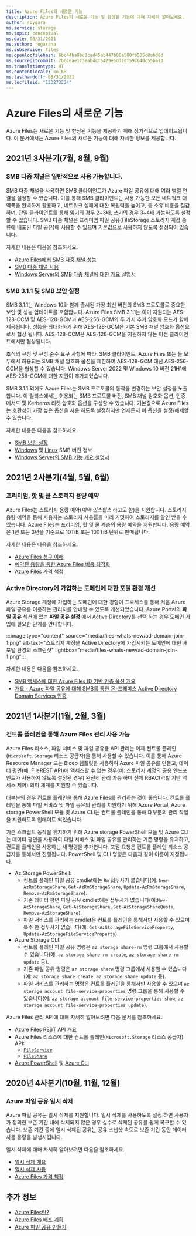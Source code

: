 ```yaml
---
title: Azure Files의 새로운 기능
description: Azure Files의 새로운 기능 및 향상된 기능에 대해 자세히 알아보세요.
author: roygara
ms.service: storage
ms.topic: conceptual
ms.date: 08/31/2021
ms.author: rogarana
ms.subservice: files
ms.openlocfilehash: 6bc44ba9bc2cad45ab447b86a580fb505c8abd6d
ms.sourcegitcommit: 7b6ceae1f3eab4cf5429e5d32df597640c55ba13
ms.translationtype: HT
ms.contentlocale: ko-KR
ms.lasthandoff: 08/31/2021
ms.locfileid: "123273234"
---
```

# <a name="whats-new-in-azure-files"></a>Azure Files의 새로운 기능
Azure Files는 새로운 기능 및 향상된 기능을 제공하기 위해 정기적으로 업데이트됩니다. 이 문서에서는 Azure Files의 새로운 기능에 대해 자세한 정보를 제공합니다.

## <a name="2021-quarter-3-july-august-september"></a>2021년 3사분기(7월, 8월, 9월)
### <a name="smb-multichannel-is-generally-available"></a>SMB 다중 채널은 일반적으로 사용 가능합니다.
SMB 다중 채널을 사용하면 SMB 클라이언트가 Azure 파일 공유에 대해 여러 병렬 연결을 설정할 수 있습니다. 이를 통해 SMB 클라이언트는 사용 가능한 모든 네트워크 대역폭을 완벽하게 활용하고, 네트워크 실패에 대한 복원력을 높이고, 총 소유 비용을 절감하며, 단일 클라이언트를 통해 읽기의 경우 2~3배, 쓰기의 경우 3~4배 가능하도록 설정할 수 있습니다. SMB 다중 채널은 프리미엄 파일 공유(FileStorage 스토리지 계정 종류에 배포된 파일 공유)에 사용할 수 있으며 기본값으로 사용하지 않도록 설정되어 있습니다. 

자세한 내용은 다음을 참조하세요.

- [Azure Files에서 SMB 다중 채널 성능](storage-files-smb-multichannel-performance.md)
- [SMB 다중 채널 사용](files-smb-protocol.md#smb-multichannel)
- [Windows Server의 SMB 다중 채널에 대한 개요 설명서](/azure-stack/hci/manage/manage-smb-multichannel)

### <a name="smb-311-and-smb-security-settings"></a>SMB 3.1.1 및 SMB 보안 설정
SMB 3.1.1는 Windows 10와 함께 출시된 가장 최신 버전의 SMB 프로토콜로 중요한 보안 및 성능 업데이트를 포함합니다. Azure Files SMB 3.1.1는 이미 지원되는 AES-128-CCM 및 AES-128-GCM과 AES-256-GCM의 두 가지 추가 암호화 모드가 함께 제공됩니다. 성능을 최대화하기 위해 AES-128-GCM은 기본 SMB 채널 암호화 옵션으로서 협상 됩니다. AES-128-CCM은 AES-128-GCM을 지원하지 않는 이전 클라이언트에서만 협상됩니다. 

조직의 규정 및 규정 준수 요구 사항에 따라, SMB 클라이언트, Azure Files 또는 둘 모두에서 허용되는 SMB 채널 암호화 옵션을 제한하여 AES-128-GCM 대신 AES-256-GCM을 협상할 수 있습니다. Windows Server 2022 및 Windows 10 버전 21H1에 AES-256-GCM에 대한 지원이 추가되었습니다.

SMB 3.1.1 외에도 Azure Files는 SMB 프로토콜의 동작을 변경하는 보안 설정을 노출합니다. 이 릴리스에서는 허용되는 SMB 프로토콜 버전, SMB 채널 암호화 옵션, 인증 메서드 및 Kerberos 티켓 암호화 옵션을 구성할 수 있습니다. 기본값으로 Azure Files는 호환성이 가장 높은 옵션을 사용 하도록 설정하지만 언제든지 이 옵션을 설정/해제할 수 있습니다.

자세한 내용은 다음을 참조하세요.

- [SMB 보안 설정](files-smb-protocol.md#smb-security-settings)
- [Windows](storage-how-to-use-files-windows.md) 및 [Linux](storage-how-to-use-files-linux.md) SMB 버전 정보
- [Windows Server의 SMB 기능 개요 설명서](/windows-server/storage/file-server/file-server-smb-overview)

## <a name="2021-quarter-2-april-may-june"></a>2021년 2사분기(4월, 5월, 6월)
### <a name="premium-hot-and-cool-storage-capacity-reservations"></a>프리미엄, 핫 및 쿨 스토리지 용량 예약 
Azure Files는 스토리지 용량 예약(*예약 인스턴스* 라고도 함)을 지원합니다. 스토리지 용량 예약을 통해 사용자는 스토리지 사용률을 미리 커밋하여 스토리지를 할인 받을 수 있습니다. Azure Files는 프리미엄, 핫 및 쿨 계층의 용량 예약을 지원합니다. 용량 예약은 1년 또는 3년을 기준으로 10TiB 또는 100TiB 단위로 판매됩니다. 

자세한 내용은 다음을 참조하세요.

- [Azure Files 청구 이해](understanding-billing.md)
- [예약된 용량을 통한 Azure Files 비용 최적화](files-reserve-capacity.md)
- [Azure Files 가격 책정](https://azure.microsoft.com/pricing/details/storage/files/)

### <a name="improved-portal-experience-for-domain-joining-to-active-directory"></a>Active Directory에 가입하는 도메인에 대한 포털 환경 개선
Azure Storage 계정에 가입하는 도메인에 대한 경험이 프로세스를 통해 처음 Azure 파일 공유를 이용하는 관리자를 안내할 수 있도록 개선되었습니다. Azure Portal의 **파일 공유** 섹션에 있는 **파일 공유 설정** 에서 Active Directory를 선택 하는 경우 도메인 가입에 필요한 단계를 안내합니다.

:::image type="content" source="media/files-whats-new/ad-domain-join-1.png" alt-text="스토리지 계정을 Active Directory에 가입시키는 도메인에 대한 새 포털 환경의 스크린샷" lightbox="media/files-whats-new/ad-domain-join-1.png":::

자세한 내용은 다음을 참조하세요.

- [SMB 액세스에 대한 Azure Files ID 기반 인증 옵션 개요](storage-files-active-directory-overview.md)
- [개요 - Azure 파일 공유에 대해 SMB를 통한 온-프레미스 Active Directory Domain Services 인증](storage-files-identity-auth-active-directory-enable.md)

## <a name="2021-quarter-1-january-february-march"></a>2021년 1사분기(1월, 2월, 3월)
### <a name="azure-files-management-now-available-through-the-control-plane"></a>컨트롤 플레인을 통해 Azure Files 관리 사용 가능
Azure Files 리소스, 파일 서비스 및 파일 공유용 API 관리는 이제 컨트롤 플레인(`Microsoft.Storage` 리소스 공급자)을 통해 사용할 수 있습니다. 이를 통해 Azure Resource Manager 또는 Bicep 템플릿을 사용하여 Azure 파일 공유를 만들고, 데이터 평면(예: FileREST API)에 액세스할 수 없는 경우(예: 스토리지 계정의 공용 엔드포인트가 사용하지 않도록 설정된 경우) 완전히 관리 가능 하며 전체 RBAC(역할 기반 액세스 제어) 의미 체계를 지원할 수 있습니다.

대부분의 경우 컨트롤 플레인을 통해 Azure Files를 관리하는 것이 좋습니다. 컨트롤 플레인을 통해 파일 서비스 및 파일 공유의 관리를 지원하기 위해 Azure Portal, Azure storage PowerShell 모듈 및 Azure CLI는 컨트롤 플레인을 통해 대부분의 관리 작업을 지원하도록 업데이트 되었습니다. 

기존 스크립트 동작을 유지하기 위해 Azure storage PowerShell 모듈 및 Azure CLI는 데이터 평면을 사용하여 파일 서비스 및 파일 공유를 관리하는 기존 명령을 유지하고, 컨트롤 플레인을 사용하는 새 명령을 추가합니다. 포털 요청은 컨트롤 플레인 리소스 공급자를 통해서만 진행됩니다. PowerShell 및 CLI 명령은 다음과 같이 이름이 지정됩니다.

- Az.Storage PowerShell:
    - 컨트롤 플레인 파일 공유 cmdlet에는 `Rm` 접두사가 붙습니다(예: `New-AzRmStorageShare`, `Get-AzRmStorageShare`, `Update-AzRmStorageShare`, `Remove-AzRmStorageShare`). 
    - 기존 데이터 평면 파일 공유 cmdlet에는 접두사가 없습니다(예:`New-AzStorageShare`, `Get-AzStorageShare`, `Set-AzStorageShareQuota`, `Remove-AzStorageShare`).
    - 파일 서비스를 관리하는 cmdlet은 컨트롤 플레인을 통해서만 사용할 수 있으며 특수 한 접두사가 없습니다(예: `Get-AzStorageFileServiceProperty`, `Update-AzStorageFileServiceProperty`).
- Azure Storage CLI:
    - 컨트롤 플레인 파일 공유 명령은 `az storage share-rm` 명령 그룹에서 사용할 수 있습니다(예: `az storage share-rm create`, `az storage share-rm update` 등).
    - 기존 파일 공유 명령은 `az storage share` 명령 그룹에서 사용할 수 있습니다(예: `az storage share create`, `az storage share update` 등).
    - 파일 서비스를 관리하는 명령은 컨트롤 플레인을 통해서만 사용할 수 있으며 `az storage account file-service-properties` 명령 그룹을 통해 사용할 수 있습니다(예: `az storage account file-service-properties show`, `az storage account file-service-properties update`).

Azure Files 관리 API에 대해 자세히 알아보려면 다음 문서를 참조하세요.

- [Azure Files REST API 개요](/rest/api/storageservices/file-service-rest-api)
- Azure Files 리소스에 대한 컨트롤 플레인(`Microsoft.Storage` 리소스 공급자) API: 
    - [`FileService`](/rest/api/storagerp/file-services) 
    - [`FileShare`](/rest/api/storagerp/file-shares) 
- [Azure PowerShell](/powershell/module/az.storage) 및 [Azure CLI](/en-us/cli/azure/storage)

## <a name="2020-quarter-4-october-november-december"></a>2020년 4사분기(10월, 11월, 12월)
### <a name="azure-file-share-soft-delete"></a>Azure 파일 공유 일시 삭제
Azure 파일 공유는 일시 삭제를 지원합니다. 일시 삭제를 사용하도록 설정 하면 사용자가 정의한 보존 기간 내에 삭제되지 않은 경우 실수로 삭제된 공유를 쉽게 복구할 수 있습니다. 보존 기간 중에 일시 삭제된 공유는 공유 스냅샷 속도로 보존 기간 동안 데이터 사용 용량을 발생시킵니다.

일시 삭제에 대해 자세히 알아보려면 다음을 참조하세요.

- [일시 삭제 개요](storage-files-prevent-file-share-deletion.md)
- [일시 삭제 사용](storage-files-enable-soft-delete.md)
- [Azure Files 가격 책정](https://azure.microsoft.com/pricing/details/storage/files/)

## <a name="see-also"></a>추가 정보
- [Azure Files란?](storage-files-introduction.md)
- [Azure Files 배포 계획](storage-files-planning.md)
- [Azure 파일 공유 만들기](storage-how-to-create-file-share.md)
